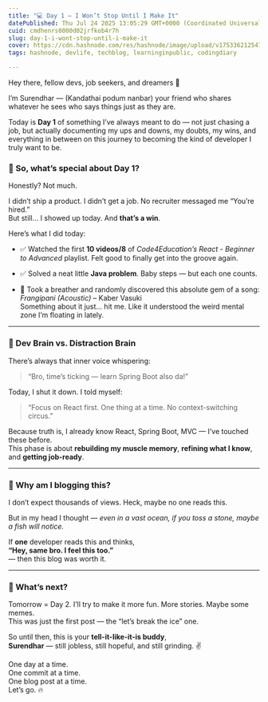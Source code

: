 ```yaml
---
title: "💻 Day 1 – I Won’t Stop Until I Make It"
datePublished: Thu Jul 24 2025 13:05:29 GMT+0000 (Coordinated Universal Time)
cuid: cmdhenrs0000d02jrfkob4r7h
slug: day-1-i-wont-stop-until-i-make-it
cover: https://cdn.hashnode.com/res/hashnode/image/upload/v1753362125478/0992b54f-1050-4842-8fd2-45d5d2f5c569.png
tags: hashnode, devlife, techblog, learninginpublic, codingdiary

---
```


Hey there, fellow devs, job seekers, and dreamers 👋

I’m Surendhar — (Kandathai podum nanbar) your friend who shares whatever he sees who says things just as they are.

Today is **Day 1** of something I’ve always meant to do — not just chasing a job, but actually documenting my ups and downs, my doubts, my wins, and everything in between on this journey to becoming the kind of developer I truly want to be.

### 🏁 So, what’s special about Day 1?

Honestly? Not much.

I didn’t ship a product. I didn’t get a job. No recruiter messaged me “You’re hired.”  
But still... I showed up today. And **that’s a win**.

Here’s what I did today:

* ✅ Watched the first **10 videos/8** of *Code4Education’s React - Beginner to Advanced* playlist. Felt good to finally get into the groove again.
    
* ✅ Solved a neat little **Java problem**. Baby steps — but each one counts.
    
* 🎵 Took a breather and randomly discovered this absolute gem of a song:  
    *Frangipani (Acoustic)* – Kaber Vasuki  
    Something about it just… hit me. Like it understood the weird mental zone I’m floating in lately.
    

---

### 🧠 Dev Brain vs. Distraction Brain

There’s always that inner voice whispering:

> “Bro, time’s ticking — learn Spring Boot also da!”

Today, I shut it down. I told myself:

> “Focus on React first. One thing at a time. No context-switching circus.”

Because truth is, I already know React, Spring Boot, MVC — I’ve touched these before.  
This phase is about **rebuilding my muscle memory**, **refining what I know**, and **getting job-ready**.

---

### 🤷 Why am I blogging this?

I don’t expect thousands of views. Heck, maybe no one reads this.

But in my head I thought — *even in a vast ocean, if you toss a stone, maybe a fish will notice.*

If **one** developer reads this and thinks,  
**“Hey, same bro. I feel this too.”**  
— then this blog was worth it.

---

### 🚀 What’s next?

Tomorrow = Day 2. I’ll try to make it more fun. More stories. Maybe some memes.  
This was just the first post — the “let’s break the ice” one.

So until then, this is your **tell-it-like-it-is buddy**,  
**Surendhar** — still jobless, still hopeful, and still grinding. ✌️

One day at a time.  
One commit at a time.  
One blog post at a time.  
Let’s go. 🔥